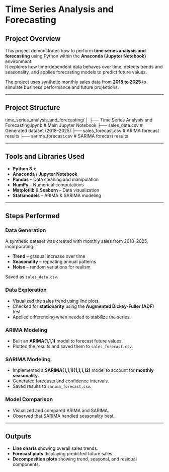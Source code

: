 # Time Series Analysis and Forecasting

## Project Overview
This project demonstrates how to perform **time series analysis and forecasting** using Python within the **Anaconda (Jupyter Notebook)** environment.  
It explores how time-dependent data behaves over time, detects trends and seasonality, and applies forecasting models to predict future values.

The project uses synthetic monthly sales data from **2018 to 2025** to simulate business performance and future projections.

---

## Project Structure
time_series_analysis_and_forecasting/
│
├── Time Series Analysis and Forecasting.ipynb # Main Jupyter Notebook
├── sales_data.csv # Generated dataset (2018–2025)
├── sales_forecast.csv # ARIMA forecast results
├── sarima_forecast.csv # SARIMA forecast results


---

## Tools and Libraries Used
- **Python 3.x**
- **Anaconda / Jupyter Notebook**
- **Pandas** – Data cleaning and manipulation  
- **NumPy** – Numerical computations  
- **Matplotlib** & **Seaborn** – Data visualization  
- **Statsmodels** – ARIMA & SARIMA modeling   

---

## Steps Performed

### Data Generation
A synthetic dataset was created with monthly sales from 2018–2025, incorporating:
- **Trend** – gradual increase over time  
- **Seasonality** – repeating annual patterns  
- **Noise** – random variations for realism  

Saved as `sales_data.csv`.

### Data Exploration
- Visualized the sales trend using line plots.  
- Checked for **stationarity** using the **Augmented Dickey-Fuller (ADF)** test.  
- Applied differencing when needed to stabilize the series.

### ARIMA Modeling
- Built an **ARIMA(1,1,1)** model to forecast future values.  
- Plotted the results and saved them to `sales_forecast.csv`.

### SARIMA Modeling
- Implemented a **SARIMA(1,1,1)(1,1,1,12)** model to account for **monthly seasonality**.  
- Generated forecasts and confidence intervals.  
- Saved results to `sarima_forecast.csv`.

### Model Comparison
- Visualized and compared ARIMA and SARIMA.  
- Observed that SARIMA handled seasonality best.

---

## Outputs
- **Line charts** showing overall sales trends.  
- **Forecast plots** displaying predicted future sales.  
- **Decomposition plots** showing trend, seasonal, and residual components.
